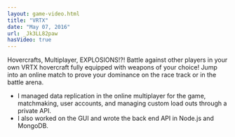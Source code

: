 ```yaml
---
layout: game-video.html
title: "VRTX"
date: "May 07, 2016"
url: _Jk3LL82paw
hasVideo: true
---
```

Hovercrafts, Multiplayer, EXPLOSIONS!?! Battle against other players in your own VRTX hovercraft fully equipped with weapons of your choice! Jump into an online match to prove your dominance on the race track or in the battle arena.

<ul class="bullet-list">
<li>I managed data replication in the online multiplayer for the game, matchmaking, user accounts, and managing custom load outs through a private API.</li>
<li>I also worked on the GUI and wrote the back end API in Node.js and MongoDB.</li>
</ul>